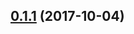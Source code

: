 <a name="0.1.1"></a>
## [0.1.1](https://github.com/alexdiliberto/ember-milligram/compare/v0.1.0...v0.1.1) (2017-10-04)




